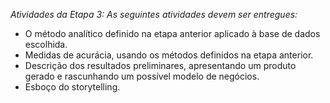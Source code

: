 _Atividades da Etapa 3: As seguintes atividades devem ser entregues:_


- O método analítico definido na etapa anterior aplicado à base de dados escolhida.
- Medidas de acurácia, usando os métodos definidos na etapa anterior.
- Descrição dos resultados preliminares, apresentando um produto gerado e rascunhando um possível modelo de negócios.
- Esboço do storytelling.
